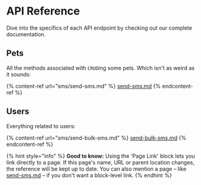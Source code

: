 # API Reference

Dive into the specifics of each API endpoint by checking out our complete documentation.

## Pets

All the methods associated with `CRUD`ing some pets. Which isn't as weird as it sounds:

{% content-ref url="sms/send-sms.md" %}
[send-sms.md](sms/send-sms.md)
{% endcontent-ref %}

## Users

Everything related to users:

{% content-ref url="sms/send-bulk-sms.md" %}
[send-bulk-sms.md](sms/send-bulk-sms.md)
{% endcontent-ref %}

{% hint style="info" %}
**Good to know:** Using the 'Page Link' block lets you link directly to a page. If this page's name, URL or parent location changes, the reference will be kept up to date. You can also mention a page – like [send-sms.md](sms/send-sms.md "mention") – if you don't want a block-level link.
{% endhint %}
